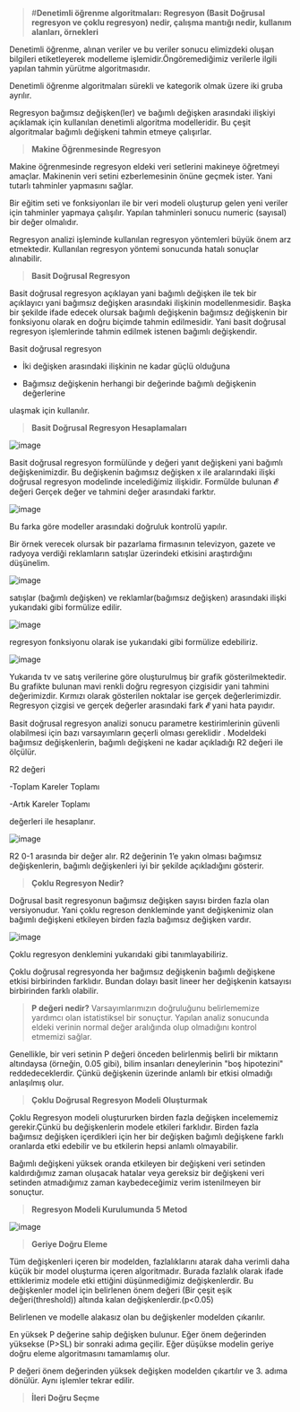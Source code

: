 >#**Denetimli öğrenme algoritmaları: Regresyon (Basit Doğrusal regresyon ve çoklu regresyon) nedir, çalışma mantığı nedir, kullanım alanları, örnekleri**

Denetimli öğrenme, alınan veriler ve bu veriler sonucu elimizdeki oluşan bilgileri etiketleyerek modelleme işlemidir.Öngöremediğimiz verilerle ilgili yapılan tahmin yürütme algoritmasıdır. 

Denetimli öğrenme algoritmaları sürekli ve kategorik olmak üzere iki gruba ayrılır.

Regresyon bağımsız değişken(ler) ve bağımlı değişken arasındaki ilişkiyi açıklamak için kullanılan denetimli algoritma modelleridir. Bu çeşit algoritmalar bağımlı değişkeni tahmin etmeye çalışırlar.

>**Makine Öğrenmesinde Regresyon** 


Makine öğrenmesinde regresyon eldeki veri setlerini makineye öğretmeyi amaçlar. Makinenin veri setini ezberlemesinin önüne geçmek ister. Yani tutarlı tahminler yapmasını sağlar.

Bir eğitim seti ve fonksiyonları ile bir veri modeli oluşturup gelen yeni veriler için tahminler yapmaya çalışılır. Yapılan tahminleri sonucu numeric (sayısal) bir değer olmalıdır.

Regresyon analizi işleminde kullanılan regresyon yöntemleri büyük önem arz etmektedir. Kullanılan regresyon yöntemi sonucunda hatalı sonuçlar alınabilir.


>**Basit Doğrusal Regresyon**


Basit doğrusal regresyon açıklayan yani bağımlı değişken ile tek bir açıklayıcı yani bağımsız değişken arasındaki ilişkinin modellenmesidir. Başka bir şekilde ifade edecek olursak bağımlı değişkenin bağımsız değişkenin bir fonksiyonu olarak en doğru biçimde tahmin edilmesidir. Yani basit doğrusal regresyon işlemlerinde tahmin edilmek istenen bağımlı değişkendir.

Basit doğrusal regresyon

- İki değişken arasındaki ilişkinin ne kadar güçlü olduğuna

- Bağımsız değişkenin herhangi bir değerinde bağımlı değişkenin değerlerine

ulaşmak için kullanılır.

>**Basit Doğrusal Regresyon Hesaplamaları**

![image](https://user-images.githubusercontent.com/73705686/197873049-8a96866e-e1ad-43fa-9d09-492f2ac355c9.png)

Basit doğrusal regresyon formülünde y değeri yanıt değişkeni yani bağımlı değişkenimizdir. Bu değişkenin bağımsız değişken x ile aralarındaki ilişki doğrusal regresyon modelinde incelediğimiz ilişkidir.
Formülde bulunan 𝓔 değeri Gerçek değer ve tahmini değer arasındaki farktır.

![image](https://user-images.githubusercontent.com/73705686/197874374-6e7b297b-c982-4313-8879-75f79510e1ee.png)

Bu farka göre modeller arasındaki doğruluk kontrolü yapılır.

Bir örnek verecek olursak bir pazarlama firmasının televizyon, gazete ve radyoya verdiği reklamların satışlar üzerindeki etkisini araştırdığını düşünelim.

![image](https://user-images.githubusercontent.com/73705686/197875886-902fd1d3-1d14-49f8-b007-b2f492f9af3f.png)


satışlar (bağımlı değişken) ve reklamlar(bağımsız değişken) arasındaki ilişki yukarıdaki gibi formülize edilir.


![image](https://user-images.githubusercontent.com/73705686/197875227-bb8ecd57-abae-4760-a0e1-459a1be3a6cd.png)


regresyon fonksiyonu olarak ise yukarıdaki gibi formülize edebiliriz.

![image](https://user-images.githubusercontent.com/73705686/197875988-4a268731-f071-4790-a600-f5f009c2c683.png)


Yukarıda tv ve satış verilerine göre oluşturulmuş bir grafik gösterilmektedir. Bu grafikte bulunan mavi renkli doğru regresyon çizgisidir yani tahmini değerimizdir. Kırmızı olarak gösterilen noktalar ise gerçek değerlerimizdir. Regresyon çizgisi ve gerçek değerler arasındaki fark 𝓔 yani hata payıdır.

Basit doğrusal regresyon analizi sonucu parametre kestirimlerinin güvenli olabilmesi için bazı varsayımların geçerli olması gereklidir .
Modeldeki bağımsız değişkenlerin, bağımlı değişkeni ne kadar açıkladığı R2 değeri ile ölçülür.

R2 değeri 

-Toplam Kareler Toplamı

-Artık Kareler Toplamı

değerleri ile hesaplanır.

![image](https://user-images.githubusercontent.com/73705686/197877258-01c1c364-18ac-4284-ae39-a40e373de3be.png)


R2  0-1 arasında bir değer alır. R2 değerinin 1’e yakın olması bağımsız değişkenlerin, bağımlı değişkenleri iyi bir şekilde açıkladığını gösterir.

>**Çoklu Regresyon Nedir?**

Doğrusal basit regresyonun bağımsız değişken sayısı birden fazla olan versiyonudur. Yani çoklu regreson denkleminde yanıt değişkenimiz olan bağımlı değişkeni etkileyen birden fazla bağımsız değişken vardır.

![image](https://user-images.githubusercontent.com/73705686/198046006-37d7e82f-0e39-4614-8e27-fc66a84b1306.png)

Çoklu regresyon denklemini yukarıdaki gibi tanımlayabiliriz.

Çoklu doğrusal regresyonda her bağımsız değişkenin bağımlı değişkene etkisi birbirinden farklıdır. Bundan dolayı basit lineer her değişkenin katsayısı birbirinden farklı olabilir. 

>**P değeri nedir?**
Varsayımlarımızın doğruluğunu belirlememize yardımcı olan istatistiksel bir sonuçtur. Yapılan analiz sonucunda eldeki verinin normal değer aralığında olup olmadığını kontrol etmemizi sağlar.

Genellikle, bir veri setinin P değeri önceden belirlenmiş belirli bir miktarın altındaysa (örneğin, 0.05 gibi), bilim insanları deneylerinin "boş hipotezini" reddedeceklerdir. Çünkü değişkenin üzerinde anlamlı bir etkisi olmadığı anlaşılmış olur.

>**Çoklu Doğrusal Regresyon Modeli Oluşturmak**

Çoklu Regresyon modeli oluştururken birden fazla değişken incelememiz gerekir.Çünkü bu değişkenlerin modele etkileri farklıdır. Birden fazla bağımsız değişken içerdikleri için her bir değişken bağımlı değişkene farklı oranlarda etki edebilir ve bu etkilerin hepsi anlamlı olmayabilir.

Bağımlı değişkeni yüksek oranda etkileyen bir değişkeni veri setinden kaldırdığımız zaman oluşacak hatalar veya gereksiz bir değişkeni veri setinden atmadığımız zaman kaybedeceğimiz verim istenilmeyen bir sonuçtur.

>**Regresyon Modeli Kurulumunda 5 Metod**

![image](https://user-images.githubusercontent.com/73705686/198049144-03ff0322-ed55-4d5a-9195-0e49a6601b3a.png)

>**Geriye Doğru Eleme**

Tüm değişkenleri içeren bir modelden, fazlalıklarını atarak daha verimli daha küçük bir model oluşturma içeren algoritmadır. Burada fazlalık olarak ifade ettiklerimiz modele etki ettiğini düşünmediğimiz değişkenlerdir. Bu değişkenler model için belirlenen önem değeri (Bir çeşit eşik değeri(threshold)) altında kalan değişkenlerdir.(p<0.05)

Belirlenen ve modelle alakasız olan bu değişkenler modelden çıkarılır.

En yüksek P değerine sahip değişken bulunur. Eğer önem değerinden yüksekse (P>SL) bir sonraki adıma geçilir. Eğer düşükse modelin geriye doğru eleme algoritmasını tamamlamış olur.

P değeri önem değerinden yüksek değişken modelden çıkartılır ve 3. adıma dönülür. Aynı işlemler tekrar edilir.


>**İleri Doğru Seçme**


